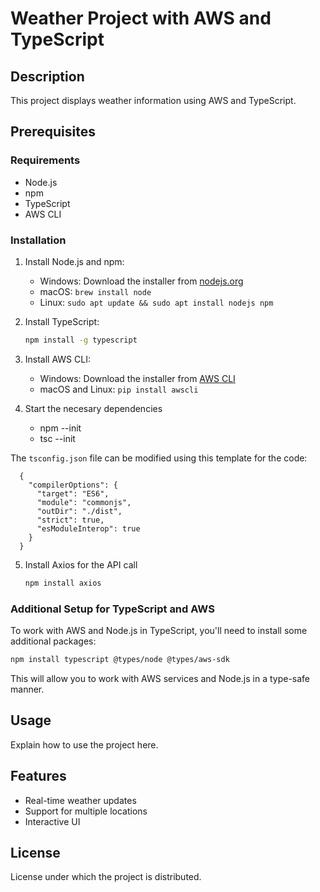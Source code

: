 # Weather Project with AWS and TypeScript

## Description
This project displays weather information using AWS and TypeScript.

## Prerequisites

### Requirements
- Node.js
- npm
- TypeScript
- AWS CLI

### Installation
1. Install Node.js and npm:
    - Windows: Download the installer from [nodejs.org](https://nodejs.org/en/download/)
    - macOS: `brew install node`
    - Linux: `sudo apt update && sudo apt install nodejs npm`

2. Install TypeScript:
    ```bash
    npm install -g typescript
    ```

3. Install AWS CLI:
    - Windows: Download the installer from [AWS CLI](https://aws.amazon.com/cli/)
    - macOS and Linux: `pip install awscli`

4. Start the necesary dependencies 
    - npm --init
    - tsc --init

The `tsconfig.json` file can be modified using this template for the code: 

```
  {
    "compilerOptions": {
      "target": "ES6",
      "module": "commonjs",
      "outDir": "./dist",
      "strict": true,
      "esModuleInterop": true
    }
  }
```

5. Install Axios for the API call
    ```bash
    npm install axios
    ```

### Additional Setup for TypeScript and AWS

To work with AWS and Node.js in TypeScript, you'll need to install some additional packages:

```bash
npm install typescript @types/node @types/aws-sdk
```

This will allow you to work with AWS services and Node.js in a type-safe manner.


## Usage
Explain how to use the project here.

## Features
- Real-time weather updates
- Support for multiple locations
- Interactive UI


## License
License under which the project is distributed.
